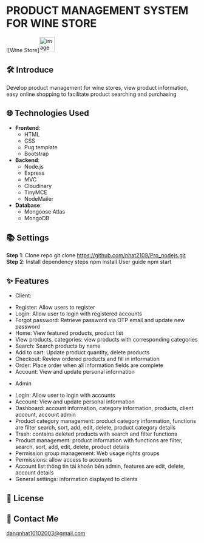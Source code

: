 # PRODUCT MANAGEMENT SYSTEM FOR WINE STORE
![Wine Store]<img src="https://res.cloudinary.com/dpt9rwzmw/image/upload/v1732635395/dlweqvmq8kvhtujytt8f.jpg" alt="image" width="40" height="40">
## 🛠 Introduce  
Develop product management for wine stores, view product information, easy online shopping to facilitate product searching and purchasing

## 🌐 Technologies Used  
- **Frontend**:   
  - HTML  
  - CSS  
  - Pug template  
  - Bootstrap  
- **Backend**:   
  - Node.js  
  - Express  
  - MVC  
  - Cloudinary  
  - TinyMCE  
  - NodeMailer  
- **Database**:   
  - Mongoose Atlas  
  - MongoDB  

## 📚 Settings  
**Step 1**: Clone repo
git clone https://github.com/nhat2109/Pro_nodejs.git
**Step 2**: Install dependency steps
  npm install
User guide 
  npm start
## ✨ Features
- Client:
+ Register: Allow users to register
+ Login: Allow user to login with registered accounts
+ Forgot password: Retrieve password via OTP email and update new password
+ Home: View featured products, product list
+ View products, categories: view products with corresponding categories
+ Search: Search products by name
+ Add to cart: Update product quantity, delete products
+ Checkout: Review ordered products and fill in information
+ Order: Place order when all information fields are complete
+ Account: View and update personal information
- Admin
+ Login: Allow user to login with accounts
+ Account: View and update personal information
+ Dashboard: account information, category information, products, client account, account admin
+ Product category management: product category information, functions are filter search, sort, add, edit, delete, product category details
+ Trash: contains deleted products with search and filter functions
+ Product management: product information with functions are filter, search, sort, add, edit, delete, product details
+ Permission group management: Web usage rights groups
+ Permissions: allow access to accounts
+ Account list:thông tin tài khoản bên admin, features are edit, delete, account details
+ General settings: information displayed to clients
## 📜 License

## 📧 Contact Me
  dangnhat10102003@gmail.com
